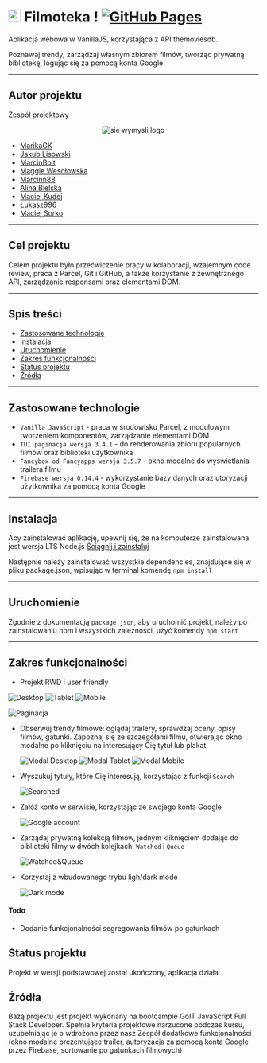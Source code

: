 # <img src="./src/images/icons/favicon.ico" alt="filmoteka logo" width="25"/> Filmoteka ! [![GitHub Pages](https://img.shields.io/badge/GitHub%20Pages-gray)](https://marikagk.github.io/filmoteka/)

Aplikacja webowa w VanillaJS, korzystająca z API themoviesdb.

Poznawaj trendy, zarządzaj własnym zbiorem filmów, tworząc prywatną bibliotekę,
logując się za pomocą konta Google.

---

## Autor projektu

Zespół projektowy

<div align="center"><img src="/assets/siewymysli.png" widht="500" alt="sie wymysli logo" /></div>

- [MarikaGK](https://github.com/MarikaGK/)
- [Jakub Lisowski](https://github.com/LisowskiJakub)
- [MarcinBolt](https://github.com/MarcinBolt)
- [Maggie Wesołowska](https://github.com/MaggieWesolowska)
- [Marcinn88](https://github.com/Marcinn88)
- [Alina Bielska](https://github.com/AlinaBielska)
- [Maciej Kudej](https://github.com/maciejkudej)
- [Łukasz996](https://github.com/Lukasz996)
- [Maciej Sorko](https://github.com/MaciejSorko)

---

## Cel projektu

Celem projektu było przećwiczenie pracy w kolaboracji, wzajemnym code review,
praca z Parcel, Git i GitHub, a także korzystanie z zewnętrznego API,
zarządzanie responsami oraz elementami DOM.

---

## Spis treści

- [Zastosowane technologie](#zastosowane-technologie)
- [Instalacja](#instalacja)
- [Uruchomienie](#uruchomienie)
- [Zakres funkcjonalności](#zakres-funkcjonalności)
- [Status projektu](#status-projektu)
- [Źródła](#źródła)

---

## Zastosowane technologie

- `Vanilla JavaScript` - praca w środowisku Parcel, z modułowym tworzeniem
  komponentów, zarządzanie elementami DOM
- `TUI paginacja wersja 3.4.1` - do renderowania zbioru popularnych filmów oraz
  biblioteki użytkownika
- `Fancybox od Fancyapps wersja 3.5.7` - okno modalne do wyświetlania trailera
  filmu
- `Firebase wersja 0.14.4` - wykorzystanie bazy danych oraz utoryzacji
  użytkownika za pomocą konta Google

---

## Instalacja

Aby zainstalować aplikację, upewnij się, że na komputerze zainstalowana jest
wersja LTS Node.js [Ściągnij i zainstaluj](https://nodejs.org/en/)

Następnie należy zainstalować wszystkie dependencies, znajdujące się w pliku
package.json, wpisując w terminal komendę `npm install`

---

## Uruchomienie

Zgodnie z dokumentacją `package.json`, aby uruchomić projekt, należy po
zainstalowaniu npm i wszystkich zależności, użyć komendy `npm start`

---

## Zakres funkcjonalności

- Projekt RWD i user friendly

![Desktop](./assets/Screenshot_134.png) ![Tablet](./assets/Screenshot_135.png)
![Mobile](./assets/Screenshot_136.png)

![Paginacja](./assets/Screenshot_142.png)

- Obserwuj trendy filmowe: oglądaj trailery, sprawdzaj oceny, opisy filmów,
  gatunki. Zapoznaj się ze szczegółami filmu, otwierając okno modalne po
  kliknięciu na interesujący Cię tytuł lub plakat

  ![Modal Desktop](./assets/Screenshot_138.png)
  ![Modal Tablet](./assets/Screenshot_139.png)
  ![Modal Mobile](./assets/Screenshot_140.png)

- Wyszukuj tytuły, które Cię interesują, korzystając z funkcji `Search`

  ![Searched](./assets/Screenshot_137.png)

- Załóż konto w serwisie, korzystając ze swojego konta Google

  ![Google account](./assets/Screenshot_141.png)

- Zarządaj prywatną kolekcją filmów, jednym kliknięciem dodając do biblioteki
  filmy w dwóch kolejkach: `Watched` i `Queue`

  ![Watched&Queue](./assets/Screenshot_145.png)

- Korzystaj z wbudowanego trybu ligh/dark mode

  ![Dark mode](./assets/Screenshot_143.png)

#### Todo

- Dodanie funkcjonalności segregowania filmów po gatunkach

## Status projektu

Projekt w wersji podstawowej został ukończony, aplikacja działa

## Źródła

Bazą projektu jest projekt wykonany na bootcampie GoIT JavaScript Full Stack
Developer. Spełnia kryteria projektowe narzucone podczas kursu, uzupełniając je
o wdrożone przez nasz Zespół dodatkowe funkcjonalności (okno modalne
prezentujące trailer, autoryzacja za pomocą konta Google przez Firebase,
sortowanie po gatunkach filmowych)
